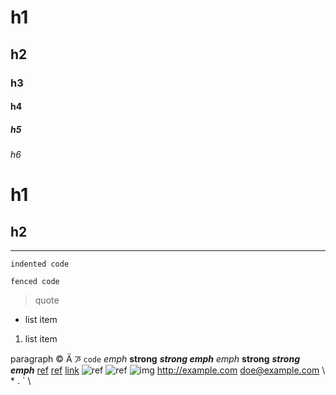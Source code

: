 
# h1
## h2
### h3
#### h4
##### h5
###### h6

h1
==

h2
--

--------------------

    indented code

```
fenced code
```

<tag attr='val' attr2="val2">

> quote

* list item
1. list item

[ref]: /url

paragraph
&copy; &#1234; &#xabcd;
`code`
*emph* **strong** ***strong emph***
_emph_ __strong__ ___strong emph___
[ref] [ref][] [link](/url)
![ref] ![ref][] ![img](/url)
<http://example.com> <doe@example.com>
\\ \* \. \` \
